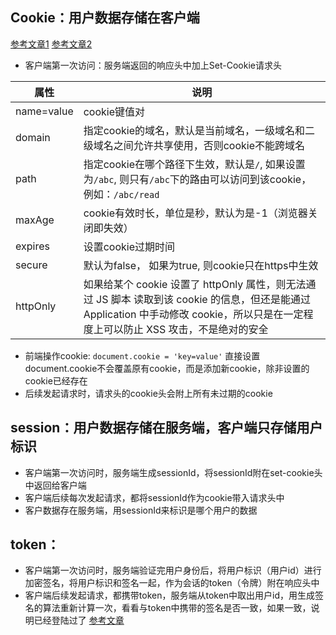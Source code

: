 ## Cookie：用户数据存储在客户端
[参考文章1](https://juejin.im/post/59d1f59bf265da06700b0934)
[参考文章2](https://juejin.im/post/5b34e6ba51882574d20bbdd4)
- 客户端第一次访问：服务端返回的响应头中加上Set-Cookie请求头

| 属性 | 说明 |
| ---- | --- |
| name=value | cookie键值对 |
| domain | 指定cookie的域名，默认是当前域名，一级域名和二级域名之间允许共享使用，否则cookie不能跨域名 |
| path | 指定cookie在哪个路径下生效，默认是`/`, 如果设置为`/abc`, 则只有`/abc`下的路由可以访问到该cookie，例如：`/abc/read` |
| maxAge | cookie有效时长，单位是秒，默认为是-1（浏览器关闭即失效）|
| expires | 设置cookie过期时间 |
| secure | 默认为false， 如果为true, 则cookie只在https中生效 |
| httpOnly | 如果给某个 cookie 设置了 httpOnly 属性，则无法通过 JS 脚本 读取到该 cookie 的信息，但还是能通过 Application 中手动修改 cookie，所以只是在一定程度上可以防止 XSS 攻击，不是绝对的安全 |
- 前端操作cookie:
`document.cookie = 'key=value'`
直接设置document.cookie不会覆盖原有cookie，而是添加新cookie，除非设置的cookie已经存在
- 后续发起请求时，请求头的cookie头会附上所有未过期的cookie

## session：用户数据存储在服务端，客户端只存储用户标识
- 客户端第一次访问时，服务端生成sessionId，将sessionId附在set-cookie头中返回给客户端
- 客户端后续每次发起请求，都将sessionId作为cookie带入请求头中
- 客户数据存在服务端，用sessionId来标识是哪个用户的数据

## token：
- 客户端第一次访问时，服务端验证完用户身份后，将用户标识（用户id）进行加密签名，将用户标识和签名一起，作为会话的token（令牌）附在响应头中
- 客户端后续发起请求，都携带token，服务端从token中取出用户id，用生成签名的算法重新计算一次，看看与token中携带的签名是否一致，如果一致，说明已经登陆过了
[参考文章](https://zhuanlan.zhihu.com/p/63061864)





